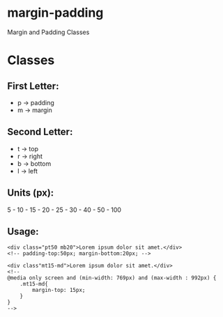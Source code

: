 # margin-padding
Margin and Padding Classes

# Classes
## First Letter:
* p -> padding
* m -> margin

## Second Letter:
* t -> top
* r -> right
* b -> bottom
* l -> left

## Units (px):
5 - 10 - 15 - 20 - 25 - 30 - 40 - 50 - 100

## Usage:
```
<div class="pt50 mb20">Lorem ipsum dolor sit amet.</div>
<!-- padding-top:50px; margin-bottom:20px; -->

<div class"mt15-md">Lorem ipsum dolor sit amet.</div>
<!-- 
@media only screen and (min-width: 769px) and (max-width : 992px) {
    .mt15-md{
        margin-top: 15px;
    }
}
-->
```
